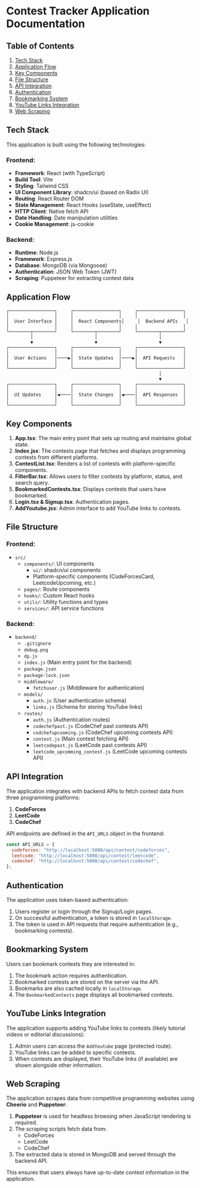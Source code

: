 # Contest Tracker Application Documentation

## Table of Contents
1. [Tech Stack](#tech-stack)
2. [Application Flow](#application-flow)
3. [Key Components](#key-components)
4. [File Structure](#file-structure)
5. [API Integration](#api-integration)
6. [Authentication](#authentication)
7. [Bookmarking System](#bookmarking-system)
8. [YouTube Links Integration](#youtube-links-integration)
9. [Web Scraping](#web-scraping)

## Tech Stack

This application is built using the following technologies:

### Frontend:
- **Framework**: React (with TypeScript)
- **Build Tool**: Vite
- **Styling**: Tailwind CSS
- **UI Component Library**: shadcn/ui (based on Radix UI)
- **Routing**: React Router DOM
- **State Management**: React Hooks (useState, useEffect)
- **HTTP Client**: Native fetch API
- **Date Handling**: Date manipulation utilities
- **Cookie Management**: js-cookie

### Backend:
- **Runtime**: Node.js
- **Framework**: Express.js
- **Database**: MongoDB (via Mongoose)
- **Authentication**: JSON Web Token (JWT)
- **Scraping**: Puppeteer for extracting contest data

## Application Flow

```
┌─────────────────┐     ┌─────────────────┐     ┌─────────────────┐
│                 │     │                 │     │                 │
│  User Interface │     │  React Components│     │  Backend APIs   │
│                 │     │                 │     │                 │
└────────┬────────┘     └────────┬────────┘     └────────┬────────┘
         │                       │                       │
         ▼                       ▼                       ▼
┌─────────────────┐     ┌─────────────────┐     ┌─────────────────┐
│                 │     │                 │     │                 │
│  User Actions   │────▶│  State Updates  │────▶│  API Requests   │
│                 │     │                 │     │                 │
└─────────────────┘     └─────────────────┘     └─────────────────┘
                                                         │
                                                         ▼
┌─────────────────┐     ┌─────────────────┐     ┌─────────────────┐
│                 │     │                 │     │                 │
│  UI Updates     │◀────│  State Changes  │◀────│  API Responses  │
│                 │     │                 │     │                 │
└─────────────────┘     └─────────────────┘     └─────────────────┘
```

## Key Components

1. **App.tsx**: The main entry point that sets up routing and maintains global state.
2. **Index.jsx**: The contests page that fetches and displays programming contests from different platforms.
3. **ContestList.tsx**: Renders a list of contests with platform-specific components.
4. **FilterBar.tsx**: Allows users to filter contests by platform, status, and search query.
5. **BookmarkedContests.tsx**: Displays contests that users have bookmarked.
6. **Login.tsx & Signup.tsx**: Authentication pages.
7. **AddYoutube.jsx**: Admin interface to add YouTube links to contests.

## File Structure

### Frontend:
- `src/`
  - `components/`: UI components
    - `ui/`: shadcn/ui components
    - Platform-specific components (CodeForcesCard, LeetcodeUpcoming, etc.)
  - `pages/`: Route components
  - `hooks/`: Custom React hooks
  - `utils/`: Utility functions and types
  - `services/`: API service functions

### Backend:
- `backend/`
  - `.gitignore`
  - `debug.png`
  - `dp.js`
  - `index.js` (Main entry point for the backend)
  - `package.json`
  - `package-lock.json`
  - `middleware/`
    - `fetchuser.js` (Middleware for authentication)
  - `models/`
    - `auth.js` (User authentication schema)
    - `links.js` (Schema for storing YouTube links)
  - `routes/`
    - `auth.js` (Authentication routes)
    - `codechefpast.js` (CodeChef past contests API)
    - `codchefupcooming.js` (CodeChef upcoming contests API)
    - `contest.js` (Main contest fetching API)
    - `leetcodepast.js` (LeetCode past contests API)
    - `leetcode_upcomming_contest.js` (LeetCode upcoming contests API)

## API Integration

The application integrates with backend APIs to fetch contest data from three programming platforms:

1. **CodeForces**
2. **LeetCode**
3. **CodeChef**

API endpoints are defined in the `API_URLS` object in the frontend:

```javascript
const API_URLS = {
  codeforces: "http://localhost:5000/api/contest/codeforces",
  leetcode: "http://localhost:5000/api/contest/leetcode",
  codechef: "http://localhost:5000/api/contest/codechef",
};
```

## Authentication

The application uses token-based authentication:

1. Users register or login through the Signup/Login pages.
2. On successful authentication, a token is stored in `localStorage`.
3. The token is used in API requests that require authentication (e.g., bookmarking contests).

## Bookmarking System

Users can bookmark contests they are interested in:

1. The bookmark action requires authentication.
2. Bookmarked contests are stored on the server via the API.
3. Bookmarks are also cached locally in `localStorage`.
4. The `BookmarkedContests` page displays all bookmarked contests.

## YouTube Links Integration

The application supports adding YouTube links to contests (likely tutorial videos or editorial discussions):

1. Admin users can access the `AddYoutube` page (protected route).
2. YouTube links can be added to specific contests.
3. When contests are displayed, their YouTube links (if available) are shown alongside other information.

## Web Scraping

The application scrapes data from competitive programming websites using **Cheerio** and **Puppeteer**:

1. **Puppeteer** is used for headless browsing when JavaScript rendering is required.
2. The scraping scripts fetch data from:
   - CodeForces
   - LeetCode
   - CodeChef
3. The extracted data is stored in MongoDB and served through the backend API.

This ensures that users always have up-to-date contest information in the application.


